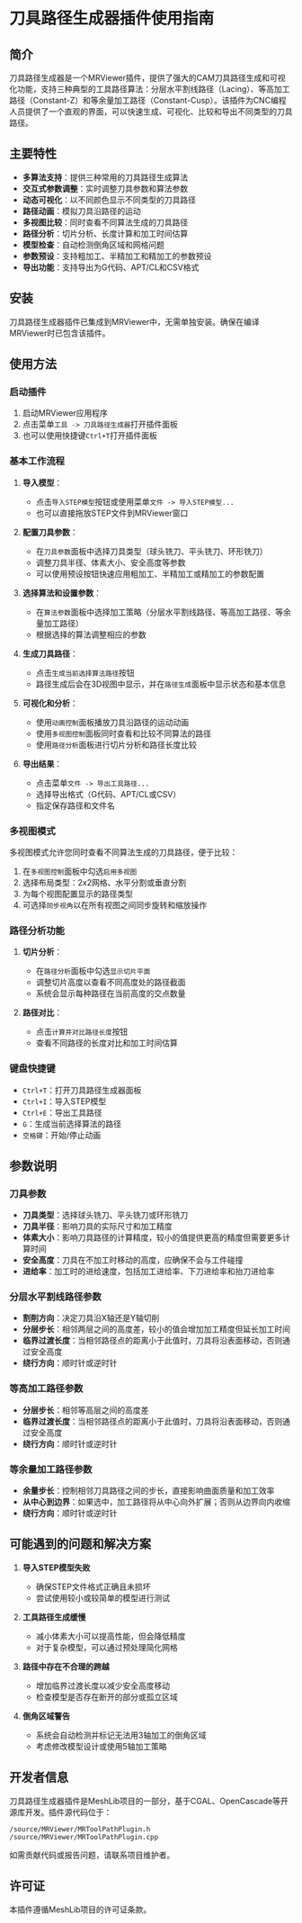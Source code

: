 # 刀具路径生成器插件使用指南

## 简介

刀具路径生成器是一个MRViewer插件，提供了强大的CAM刀具路径生成和可视化功能，支持三种典型的工具路径算法：分层水平割线路径（Lacing）、等高加工路径（Constant-Z）和等余量加工路径（Constant-Cusp）。该插件为CNC编程人员提供了一个直观的界面，可以快速生成、可视化、比较和导出不同类型的刀具路径。

## 主要特性

- **多算法支持**：提供三种常用的刀具路径生成算法
- **交互式参数调整**：实时调整刀具参数和算法参数
- **动态可视化**：以不同颜色显示不同类型的刀具路径
- **路径动画**：模拟刀具沿路径的运动
- **多视图比较**：同时查看不同算法生成的刀具路径
- **路径分析**：切片分析、长度计算和加工时间估算
- **模型检查**：自动检测倒角区域和网格问题
- **参数预设**：支持粗加工、半精加工和精加工的参数预设
- **导出功能**：支持导出为G代码、APT/CL和CSV格式

## 安装

刀具路径生成器插件已集成到MRViewer中，无需单独安装。确保在编译MRViewer时已包含该插件。

## 使用方法

### 启动插件

1. 启动MRViewer应用程序
2. 点击菜单`工具 -> 刀具路径生成器`打开插件面板
3. 也可以使用快捷键`Ctrl+T`打开插件面板

### 基本工作流程

1. **导入模型**：
   - 点击`导入STEP模型`按钮或使用菜单`文件 -> 导入STEP模型...`
   - 也可以直接拖放STEP文件到MRViewer窗口

2. **配置刀具参数**：
   - 在`刀具参数`面板中选择刀具类型（球头铣刀、平头铣刀、环形铣刀）
   - 调整刀具半径、体素大小、安全高度等参数
   - 可以使用预设按钮快速应用粗加工、半精加工或精加工的参数配置

3. **选择算法和设置参数**：
   - 在`算法参数`面板中选择加工策略（分层水平割线路径、等高加工路径、等余量加工路径）
   - 根据选择的算法调整相应的参数

4. **生成刀具路径**：
   - 点击`生成当前选择算法路径`按钮
   - 路径生成后会在3D视图中显示，并在`路径生成`面板中显示状态和基本信息

5. **可视化和分析**：
   - 使用`动画控制`面板播放刀具沿路径的运动动画
   - 使用`多视图控制`面板同时查看和比较不同算法的路径
   - 使用`路径分析`面板进行切片分析和路径长度比较

6. **导出结果**：
   - 点击菜单`文件 -> 导出工具路径...`
   - 选择导出格式（G代码、APT/CL或CSV）
   - 指定保存路径和文件名

### 多视图模式

多视图模式允许您同时查看不同算法生成的刀具路径，便于比较：

1. 在`多视图控制`面板中勾选`启用多视图`
2. 选择布局类型：2x2网格、水平分割或垂直分割
3. 为每个视图配置显示的路径类型
4. 可选择`同步视角`以在所有视图之间同步旋转和缩放操作

### 路径分析功能

1. **切片分析**：
   - 在`路径分析`面板中勾选`显示切片平面`
   - 调整切片高度以查看不同高度处的路径截面
   - 系统会显示每种路径在当前高度的交点数量

2. **路径对比**：
   - 点击`计算并对比路径长度`按钮
   - 查看不同路径的长度对比和加工时间估算

### 键盘快捷键

- `Ctrl+T`：打开刀具路径生成器面板
- `Ctrl+I`：导入STEP模型
- `Ctrl+E`：导出工具路径
- `G`：生成当前选择算法的路径
- `空格键`：开始/停止动画

## 参数说明

### 刀具参数

- **刀具类型**：选择球头铣刀、平头铣刀或环形铣刀
- **刀具半径**：影响刀具的实际尺寸和加工精度
- **体素大小**：影响刀具路径的计算精度，较小的值提供更高的精度但需要更多计算时间
- **安全高度**：刀具在不加工时移动的高度，应确保不会与工件碰撞
- **进给率**：加工时的进给速度，包括加工进给率、下刀进给率和抬刀进给率

### 分层水平割线路径参数

- **割削方向**：决定刀具沿X轴还是Y轴切削
- **分层步长**：相邻两层之间的高度差，较小的值会增加加工精度但延长加工时间
- **临界过渡长度**：当相邻路径点的距离小于此值时，刀具将沿表面移动，否则通过安全高度
- **绕行方向**：顺时针或逆时针

### 等高加工路径参数

- **分层步长**：相邻等高层之间的高度差
- **临界过渡长度**：当相邻路径点的距离小于此值时，刀具将沿表面移动，否则通过安全高度
- **绕行方向**：顺时针或逆时针

### 等余量加工路径参数

- **余量步长**：控制相邻刀具路径之间的步长，直接影响曲面质量和加工效率
- **从中心到边界**：如果选中，加工路径将从中心向外扩展；否则从边界向内收缩
- **绕行方向**：顺时针或逆时针

## 可能遇到的问题和解决方案

1. **导入STEP模型失败**
   - 确保STEP文件格式正确且未损坏
   - 尝试使用较小或较简单的模型进行测试

2. **工具路径生成缓慢**
   - 减小体素大小可以提高性能，但会降低精度
   - 对于复杂模型，可以通过预处理简化网格

3. **路径中存在不合理的跨越**
   - 增加临界过渡长度以减少安全高度移动
   - 检查模型是否存在断开的部分或孤立区域

4. **倒角区域警告**
   - 系统会自动检测并标记无法用3轴加工的倒角区域
   - 考虑修改模型设计或使用5轴加工策略

## 开发者信息

刀具路径生成器插件是MeshLib项目的一部分，基于CGAL、OpenCascade等开源库开发。插件源代码位于：
```
/source/MRViewer/MRToolPathPlugin.h
/source/MRViewer/MRToolPathPlugin.cpp
```

如需贡献代码或报告问题，请联系项目维护者。

## 许可证

本插件遵循MeshLib项目的许可证条款。 